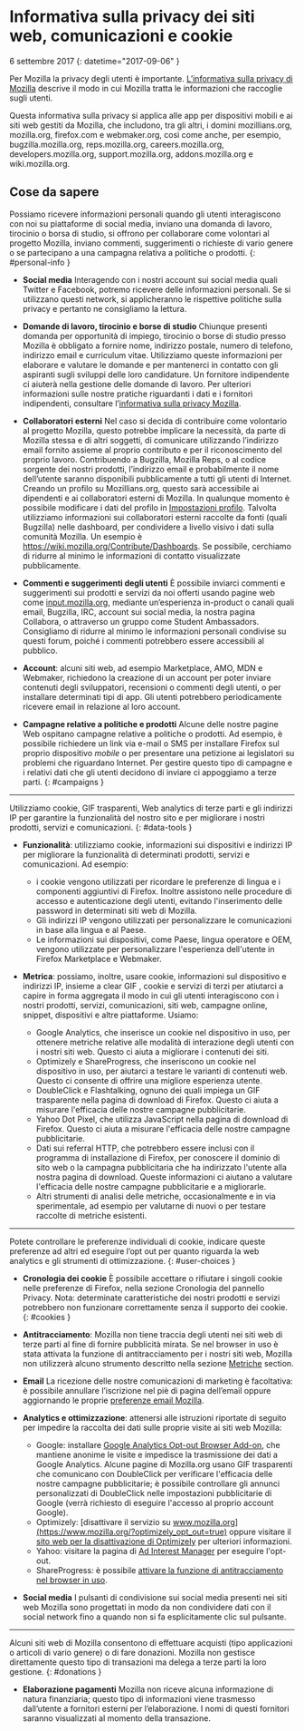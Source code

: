 # Informativa sulla privacy dei siti web, comunicazioni e cookie

6 settembre 2017
{: datetime="2017-09-06" }

Per Mozilla la privacy degli utenti è importante. [L’informativa sulla privacy di Mozilla](https://www.mozilla.org/privacy/) descrive il modo in cui Mozilla tratta le informazioni che raccoglie sugli utenti.

Questa informativa sulla privacy si applica alle app per dispositivi mobili e ai siti web gestiti da Mozilla, che includono, tra gli altri, i domini mozillians.org, mozilla.org, firefox.com e webmaker.org, così come anche, per esempio, bugzilla.mozilla.org, reps.mozilla.org, careers.mozilla.org, developers.mozilla.org, support.mozilla.org, addons.mozilla.org e wiki.mozilla.org.

## Cose da sapere

Possiamo ricevere informazioni personali quando gli utenti interagiscono con noi su piattaforme di social media, inviano una domanda di lavoro, tirocinio o borsa di studio, si offrono per collaborare come volontari al progetto Mozilla, inviano commenti, suggerimenti o richieste di vario genere o se partecipano a una campagna relativa a politiche o prodotti.
{: #personal-info }

* **Social media** Interagendo con i nostri account sui social media quali Twitter e Facebook, potremo ricevere delle informazioni personali. Se si utilizzano questi network, si applicheranno le rispettive politiche sulla privacy e pertanto ne consigliamo la lettura.

* **Domande di lavoro, tirocinio e borse di studio** Chiunque presenti domanda per opportunità di impiego, tirocinio o borse di studio presso Mozilla è obbligato a fornire nome, indirizzo postale, numero di telefono, indirizzo email e curriculum vitae. Utilizziamo queste informazioni per elaborare e valutare le domande e per mantenerci in contatto con gli aspiranti sugli sviluppi delle loro candidature. Un fornitore indipendente ci aiuterà nella gestione delle domande di lavoro. Per ulteriori informazioni sulle nostre pratiche riguardanti i dati e i fornitori indipendenti, consultare l’[informativa sulla privacy Mozilla](https://www.mozilla.org/privacy/).

* **Collaboratori esterni** Nel caso si decida di contribuire come volontario al progetto Mozilla, questo potrebbe implicare la necessità, da parte di Mozilla stessa e di altri soggetti, di comunicare utilizzando l’indirizzo email fornito assieme al proprio contributo e per il riconoscimento del proprio lavoro. Contribuendo a Bugzilla, Mozilla Reps, o al codice sorgente dei nostri prodotti, l’indirizzo email e probabilmente il nome dell’utente saranno disponibili pubblicamente a tutti gli utenti di Internet. Creando un profilo su Mozillians.org, questo sarà accessibile ai dipendenti e ai collaboratori esterni di Mozilla. In qualunque momento è possibile modificare i dati del profilo in [Impostazioni profilo](https://mozillians.org/user/edit). Talvolta utilizziamo informazioni sui collaboratori esterni raccolte da fonti (quali Bugzilla) nelle dashboard, per condividere a livello visivo i dati sulla comunità Mozilla. Un esempio è <https://wiki.mozilla.org/Contribute/Dashboards>. Se possibile, cerchiamo di ridurre al minimo le informazioni di contatto visualizzate pubblicamente.

* **Commenti e suggerimenti degli utenti** È possibile inviarci commenti e suggerimenti sui prodotti e servizi da noi offerti usando pagine web come [input.mozilla.org](https://input.mozilla.org/), mediante un’esperienza in-product o canali quali email, Bugzilla, IRC, account sui social media, la nostra pagina Collabora, o attraverso un gruppo come Student Ambassadors. Consigliamo di ridurre al minimo le informazioni personali condivise su questi forum, poiché i commenti potrebbero essere accessibili al pubblico.

* **Account**: alcuni siti web, ad esempio Marketplace, AMO, MDN e Webmaker, richiedono la creazione di un account per poter inviare contenuti degli sviluppatori, recensioni o commenti degli utenti, o per installare determinati tipi di app.  Gli utenti potrebbero periodicamente ricevere email in relazione al loro account.

* **Campagne relative a politiche e prodotti**  Alcune delle nostre pagine Web ospitano campagne relative a politiche o prodotti. Ad esempio, è possibile richiedere un link via e-mail o SMS per installare Firefox sul proprio dispositivo *mobile* o per presentare una petizione ai legislatori su problemi che riguardano Internet. Per gestire questo tipo di campagne e i relativi dati che gli utenti decidono di inviare ci appoggiamo a terze parti.
{: #campaigns }

---------------------------------------

Utilizziamo cookie, GIF trasparenti, Web analytics di terze parti e gli indirizzi IP per garantire la funzionalità del nostro sito e per migliorare i nostri prodotti, servizi e comunicazioni.
{: #data-tools }

* **Funzionalità**: utilizziamo cookie, informazioni sui dispositivi e indirizzi IP per migliorare la funzionalità di determinati prodotti, servizi e comunicazioni. Ad esempio:
    * i cookie vengono utilizzati per ricordare le preferenze di lingua e i componenti aggiuntivi di Firefox. Inoltre assistono nelle procedure di accesso e autenticazione degli utenti, evitando l'inserimento delle password in determinati siti web di Mozilla.  
    * Gli indirizzi IP vengono utilizzati per personalizzare le comunicazioni in base alla lingua e al Paese.  
    * Le informazioni sui dispositivi, come Paese, lingua operatore e OEM, vengono utilizzate per personalizzare l'esperienza dell'utente in Firefox Marketplace e Webmaker.

* **Metrica**: possiamo, inoltre, usare cookie, informazioni sul dispositivo e indirizzi IP, insieme a clear GIF , cookie e servizi di terzi per atiutarci a capire in forma aggregata il modo in cui gli utenti  interagiscono con i nostri prodotti, servizi, comunicazioni, siti web, campagne online, snippet, dispositivi e altre piattaforme. Usiamo:
    * Google Analytics, che inserisce un cookie nel dispositivo in uso, per ottenere metriche relative alle modalità di interazione degli utenti con i nostri siti web.      Questo ci aiuta a migliorare i contenuti dei siti.  
    * Optimizely e ShareProgress, che inseriscono un cookie nel dispositivo in uso, per aiutarci a testare le varianti di contenuti web.  Questo ci consente di offrire una migliore esperienza utente.
    * DoubleClick e Flashtalking, ognuno dei quali impiega un GIF trasparente nella pagina di download di Firefox.  Questo ci aiuta a misurare l'efficacia delle nostre campagne pubblicitarie.
    * Yahoo Dot Pixel, che utilizza JavaScript nella pagina di download di Firefox. Questo ci aiuta a misurare l'efficacia delle nostre campagne pubblicitarie. 
    * Dati sui referral HTTP, che potrebbero essere inclusi con il programma di installazione di Firefox, per conoscere il dominio di sito web o la campagna pubblicitaria che ha indirizzato l'utente alla nostra pagina di download. Queste informazioni ci aiutano a valutare l'efficacia delle nostre campagne pubblicitarie e a migliorarle.
    * Altri strumenti di analisi delle metriche, occasionalmente e in via sperimentale, ad esempio per valutarne di nuovi o per testare raccolte di metriche esistenti.

---------------------------------------

Potete controllare le preferenze individuali di cookie, indicare queste preferenze ad altri ed eseguire l’opt out per quanto riguarda la web analytics e gli strumenti di ottimizzazione. 
{: #user-choices }

* **Cronologia dei cookie** È possibile accettare o rifiutare i singoli cookie nelle preferenze di Firefox, nella sezione Cronologia del pannello Privacy. Nota: determinate caratteristiche dei nostri prodotti e servizi potrebbero non funzionare correttamente senza il supporto dei cookie.
{: #cookies }

* **Antitracciamento**: Mozilla non tiene traccia degli utenti nei siti web di terze parti al fine di fornire pubblicità mirata. Se nel browser in uso è stata attivata la funzione di antitracciamento per i nostri siti web, Mozilla non utilizzerà alcuno strumento descritto nella sezione [Metriche](#data-tools) section.

* **Email** La ricezione delle nostre comunicazioni di marketing è facoltativa: è possibile annullare l’iscrizione nel piè di pagina dell’email oppure aggiornando le proprie [preferenze email Mozilla](https://www.mozilla.org/newsletter/recovery/).

* **Analytics e ottimizzazione**: attenersi alle istruzioni riportate di seguito per impedire la raccolta dei dati sulle proprie visite ai siti web Mozilla:
    *  Google: installare [Google Analytics Opt-out Browser Add-on](https://tools.google.com/dlpage/gaoptout), che mantiene anonime le visite e impedisce la trasmissione dei dati a Google Analytics. Alcune pagine di Mozilla.org usano GIF trasparenti che comunicano con DoubleClick per verificare l'efficacia delle nostre campagne pubblicitarie; è possibile controllare gli annunci personalizzati di DoubleClick nelle impostazioni pubblicitarie di Google (verrà richiesto di eseguire l'accesso al proprio account Google).
    *  Optimizely: [disattivare il servizio su www.mozilla.org](https://www.mozilla.org/?optimizely_opt_out=true) oppure visitare il [sito web per la disattivazione di Optimizely](https://www.optimizely.com/opt_out) per ulteriori informazioni.
    *  Yahoo: visitare la pagina di [Ad Interest Manager](https://aim.yahoo.com/aim/us/en/optout/) per eseguire l'opt-out.
    *  ShareProgress: è possibile [attivare la funzione di antitracciamento nel browser in uso](https://support.mozilla.org/kb/how-do-i-turn-do-not-track-feature).

* **Social media** I pulsanti di condivisione sui social media presenti nei siti web Mozilla sono progettati in modo da non condividere dati con il social network fino a quando non si fa esplicitamente clic sul pulsante.

---------------------------------------

Alcuni siti web di Mozilla consentono di effettuare acquisti (tipo applicazioni o articoli di vario genere) o di fare donazioni. Mozilla non gestisce direttamente questo tipo di transazioni ma delega a terze parti la loro gestione.
{: #donations }

* **Elaborazione pagamenti** Mozilla non riceve alcuna informazione di natura finanziaria; questo tipo di informazioni viene trasmesso dall’utente a fornitori esterni per l’elaborazione. I nomi di questi fornitori saranno visualizzati al momento della transazione.
